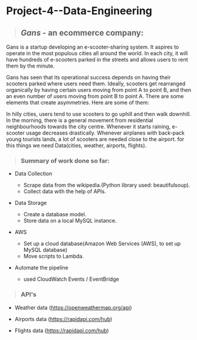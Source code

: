 # Project-4--Data-Engineering
>## _Gans_ - an ecommerce company:

Gans is a startup developing an e-scooter-sharing system. It aspires to operate in the most populous cities all around the world. In each city, it will have hundreds of e-scooters parked in the streets and allows users to rent them by the minute.

Gans has seen that its operational success depends on having their scooters parked where users need them. Ideally, scooters get rearranged organically by having certain users moving from point A to point B, and then an even number of users moving from point B to point A. There are some elements that create asymmetries. Here are some of them:

In hilly cities, users tend to use scooters to go uphill and then walk downhill. In the morning, there is a general movement from residential neighbourhoods towards the city centre. Whenever it starts raining, e-scooter usage decreases drastically. Whenever airplanes with back-pack young tourists lands, a lot of scooters are needed close to the airport. for this things we need Data(cities, weather, airports, flights).

>### Summary of work done so far:


* Data Collection
  - Scrape data from the wikipedia.(Python library used: beautifulsoup).
   - Collect data with the help of APIs.
 
* Data Storage
     - Create a database model.
     - Store data on a local MySQL instance.

* AWS
    - Set up a cloud database(Amazon Web Services (AWS), to set up MySQL database)
     - Move scripts to Lambda.

* Automate the pipeline
     - used CloudWatch Events / EventBridge


>### API's

   * Weather data (https://openweathermap.org/api)

   * Airports data (https://rapidapi.com/hub)

   * Flights data (https://rapidapi.com/hub) 
